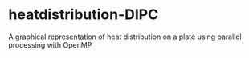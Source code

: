 # heatdistribution-DIPC
A graphical representation of heat distribution on a plate using parallel processing with OpenMP
